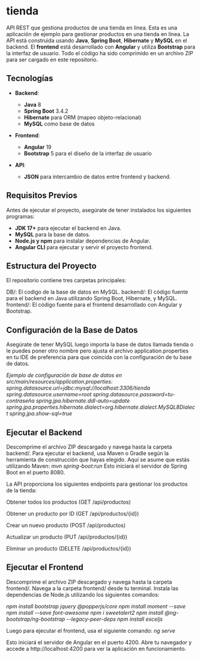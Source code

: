 # tienda
API REST que gestiona productos de una tienda en linea.
Esta es una aplicación de ejemplo para gestionar productos en una tienda en línea. La API está construida usando **Java**, **Spring Boot**, **Hibernate** y **MySQL** en el backend. El **frontend** está desarrollado con **Angular** y utiliza **Bootstrap** para la interfaz de usuario. Todo el código ha sido comprimido en un archivo ZIP para ser cargado en este repositorio.

## Tecnologías

- **Backend**:
  - **Java** 8
  - **Spring Boot** 3.4.2
  - **Hibernate** para ORM (mapeo objeto-relacional)
  - **MySQL** como base de datos

- **Frontend**:
  - **Angular** 19
  - **Bootstrap** 5 para el diseño de la interfaz de usuario

- **API**:
  - **JSON** para intercambio de datos entre frontend y backend.

## Requisitos Previos

Antes de ejecutar el proyecto, asegúrate de tener instalados los siguientes programas:

- **JDK 17+** para ejecutar el backend en Java.
- **MySQL** para la base de datos.
- **Node.js y npm** para instalar dependencias de Angular.
- **Angular CLI** para ejecutar y servir el proyecto frontend.

## Estructura del Proyecto
El repositorio contiene tres carpetas principales:

DB/: El codigo de la base de datos en MySQL.
backend/: El código fuente para el backend en Java utilizando Spring Boot, Hibernate, y MySQL.
frontend/: El código fuente para el frontend desarrollado con Angular y Bootstrap.

## Configuración de la Base de Datos

Asegúrate de tener MySQL luego importa la base de datos llamada tienda o le puedes poner otro nombre pero ajusta el archivo application.properties en tu IDE de preferencia para que coincida con la configuración de tu base de datos.

*Ejemplo de configuración de base de datos en src/main/resources/application.properties:*
*spring.datasource.url=jdbc:mysql://localhost:3306/tienda*
*spring.datasource.username=root*
*spring.datasource.password=tu-contraseña*
*spring.jpa.hibernate.ddl-auto=update*
*spring.jpa.properties.hibernate.dialect=org.hibernate.dialect.MySQL8Dialect*
*spring.jpa.show-sql=true*

## Ejecutar el Backend

Descomprime el archivo ZIP descargado y navega hasta la carpeta backend/.
Para ejecutar el backend, usa Maven o Gradle según la herramienta de construcción que hayas elegido. Aquí se asume que estás utilizando Maven:
*mvn spring-boot:run*
Esto iniciará el servidor de Spring Boot en el puerto 8080.

La API proporciona los siguientes endpoints para gestionar los productos de la tienda:

Obtener todos los productos (GET /api/productos)

Obtener un producto por ID (GET /api/productos/{id})

Crear un nuevo producto (POST /api/productos)

Actualizar un producto (PUT /api/productos/{id})

Eliminar un producto (DELETE /api/productos/{id})

## Ejecutar el Frontend

Descomprime el archivo ZIP descargado y navega hasta la carpeta frontend/. Navega a la carpeta frontend/ desde tu terminal.
Instala las dependencias de Node.js utilizando los siguientes comandos:

*npm install bootstrap jquery @popperjs/core*
*npm install moment --save*
*npm install --save font-awesome*
*npm i sweetalert2*
*npm install @ng-bootstrap/ng-bootstrap --legacy-peer-deps*
*npm install exceljs*

Luego para ejecutar el frontend, usa el siguiente comando:
*ng serve*

Esto iniciará el servidor de Angular en el puerto 4200. Abre tu navegador y accede a http://localhost:4200 para ver la aplicación en funcionamiento.
